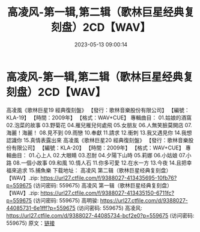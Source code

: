 ﻿---
title: 高凌风-第一辑,第二辑（歌林巨星经典复刻盘）2CD【WAV】
date: 2023-05-13 09:00:14
categories: WAV车载音乐、镜像
tags: 华语中文
---
# 高凌风-第一辑,第二辑（歌林巨星经典复刻盘）2CD【WAV】

高凌風《歌林巨星19 經典復刻盤》
【發行：歌林音樂股份有限公司】
【編號：KLA-19】
【時間：2009年】
【格式：WAV+CUE】
專輯曲目：
01.姑娘的酒窩
02.泡菜的故事
03.野菊花
04.雁兒雁兒何處飛
05.女朋友
06.人無笑臉莫開店
07.海麗！海麗！
08.見不到
09.雨戀
10.奉獻
11.請求
12.衝刺
13.我又遇見你
14.我想認識你
15.真情表露出來
高凌風《歌林巨星20 經典復刻盤》
【發行：歌林音樂股份有限公司】
【編號：KLA-20】
【時間：2009年】
【格式：WAV+CUE】
專輯曲目：
01.心上人
02.大眼睛
03.忍耐
04.夕陽下山時
05.莉娜
06.小姑娘
07.小路
08.一個小故事
09.和風
10.情人石
11.你多可愛
12.在水一方
13.今夜
14.且把幸福來追求
15.捕魚樂
下载地址：
高凌风 第二辑（歌林巨星经典复刻盘）【WAV】.zip: https://url27.ctfile.com/f/9388027-413435695-10fb76?p=559675
(访问密码: 559675)
高凌风 第一辑（歌林巨星经典复刻盘）【WAV】.zip: https://url27.ctfile.com/f/9388027-413435150-6711fc?p=559675
(访问密码: 559675)
高明骏: https://url27.ctfile.com/d/9388027-44085731-6e1fff?p=559675
(访问密码: 559675)
高凌风: https://url27.ctfile.com/d/9388027-44085734-bcf2e0?p=559675
(访问密码: 559675)
原文：[链接](https://blog.sina.com.cn/s/blog_1647c7e76010311uo.html)